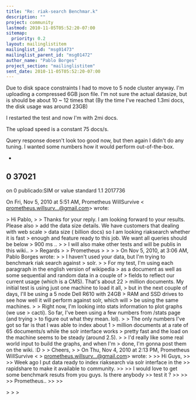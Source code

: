 ```yaml
---
title: "Re: riak-search Benchmar.k"
description: ""
project: community
lastmod: 2010-11-05T05:52:20-07:00
sitemap:
  priority: 0.2
layout: mailinglistitem
mailinglist_id: "msg01473"
mailinglist_parent_id: "msg01472"
author_name: "Pablo Borges"
project_section: "mailinglistitem"
sent_date: 2010-11-05T05:52:20-07:00
---
```



Due to disk space constraints I had to move to 5 node cluster anyway. I'm
uploading a compressed 6GB json file. I'm not sure the actual datasize, but
is should be about 10 ~ 12 times that (By the time I've reached 1.3mi docs,
the disk usage was around 23GB)

I restarted the test and now I'm with 2mi docs.

The upload speed is a constant 75 docs/s.

Query response doesn't look too good now, but then again I didn't do any
tuning. I wanted some numbers how it would perform out-of-the-box.


-

0
37021
-

on
0
publicado:SIM
or
value
standard
1.1
2017736

On Fri, Nov 5, 2010 at 5:51 AM, Prometheus WillSurvive &lt;
prometheus.willsurv...@gmail.com&gt; wrote:

&gt; Hi Pablo,
&gt;
&gt; Thanks for your reply. I am looking forward to your results. Please also
&gt; add the data size details. We have customers that dealing with web scale
&gt; data size ( billion docs) so I am looking riaksearch whether it is fast
&gt; enough and feature ready to this job. We want all queries should be below
&gt; 900 ms ..
&gt;
&gt; I will also make other tests and will be publis in this wiki..
&gt;
&gt; Regards
&gt;
&gt; Prometheus
&gt;
&gt;
&gt;
&gt; On Nov 5, 2010, at 3:06 AM, Pablo Borges wrote:
&gt;
&gt; I haven't used your data, but I'm trying to benchmark riak search against
&gt; solr.
&gt;
&gt; For my test, I'm using each paragraph in the english version of wikipedia
&gt; as a document as well as some sequential and random data in a couple of
&gt; fields to reflect our current usage (which is a CMS). That's about 22
&gt; million documents. My initial test is using just one machine to load it all,
&gt; but in the next couple of days, I'll be using a 5 node Dell R610 with 24GB
&gt; RAM and SSD drives to see how well it will perform against solr, which will
&gt; be using the same machines.
&gt;
&gt; Right now, I'm looking into stats information to plot graphs (we use
&gt; cacti). So far, I've been using a few numbers from /stats page (and trying
&gt; to figure out what they mean. lol).
&gt;
&gt; The only numbers I've got so far is that I was able to index about 1
&gt; million documents at a rate of 65 documents/s while the solr interface works
&gt; pretty fast and the load on the machine seems to be steady (around 2.5).
&gt;
&gt; I'd really like some real world input to build the graphs, and when I'm
&gt; done, I'm gonna post them on the wiki. :D
&gt;
&gt; Cheers,
&gt;
&gt; On Thu, Nov 4, 2010 at 2:13 PM, Prometheus WillSurvive &lt;
&gt; prometheus.willsurv...@gmail.com&gt; wrote:
&gt;
&gt;&gt; Hi Guys,
&gt;&gt;
&gt;&gt; Week ago I put data ready to index riaksearch via solr interface in the
&gt;&gt; rapidshare to make it available to community.
&gt;&gt;
&gt;&gt; I would love to get some benchmark resuts from you guys. Is there anybody
&gt;&gt; test it ?
&gt;&gt;
&gt;&gt;
&gt;&gt; Prometheus..
&gt;&gt;
&gt;&gt;

&gt;
&gt;
&gt;
